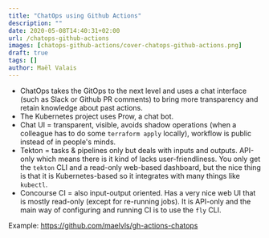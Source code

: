 ```yaml
---
title: "ChatOps using Github Actions"
description: ""
date: 2020-05-08T14:40:31+02:00
url: /chatops-github-actions
images: [chatops-github-actions/cover-chatops-github-actions.png]
draft: true
tags: []
author: Maël Valais
---
```


- ChatOps takes the GitOps to the next level and uses a chat interface
  (such as Slack or Github PR comments) to bring more transparency and
  retain knowledge about past actions.
- The Kubernetes project uses Prow, a chat bot.
- Chat UI = transparent, visible, avoids shadow operations (when a
  colleague has to do some `terraform apply` locally), workflow is public
  instead of in people's minds.
- Tekton = tasks & pipelines only but deals with inputs and outputs.
  API-only which means there is it kind of lacks user-friendliness. You
  only get the `tekton` CLI and a read-only web-based dashboard, but the
  nice thing is that it is Kubernetes-based so it integrates with many
  things like `kubectl`.
- Concourse CI = also input-output oriented. Has a very nice web UI that is
  mostly read-only (except for re-running jobs). It is API-only and the
  main way of configuring and running CI is to use the `fly` CLI.

Example: <https://github.com/maelvls/gh-actions-chatops>
